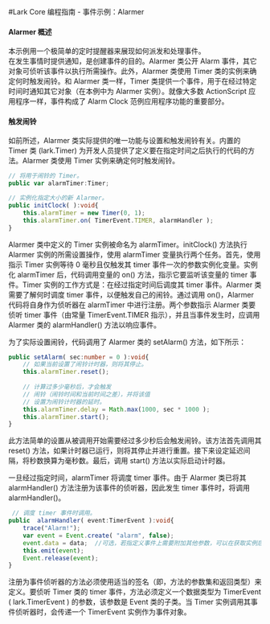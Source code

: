 #Lark Core 编程指南 - 事件示例：Alarmer

#### Alarmer 概述
本示例用一个极简单的定时提醒器来展现如何派发和处理事件。   
在发生事情时提供通知，是创建事件的目的。Alarmer 类公开 Alarm 事件，其它对象可侦听该事件以执行所需操作。此外，Alarmer 类使用 Timer 类的实例来确定何时触发闹铃。和 Alarmer 类一样，Timer 类提供一个事件，用于在经过特定时间时通知其它对象（在本例中为 Alarmer 实例）。就像大多数 ActionScript 应用程序一样，事件构成了 Alarm Clock 范例应用程序功能的重要部分。

#### 触发闹铃
如前所述，Alarmer 类实际提供的唯一功能与设置和触发闹铃有关。内置的 Timer 类 (lark.Timer) 为开发人员提供了定义要在指定时间之后执行的代码的方法。Alarmer 类使用 Timer 实例来确定何时触发闹铃。

``` TypeScript
// 将用于闹铃的 Timer。
public var alarmTimer:Timer;

// 实例化指定大小的新 Alarmer。
public initClock( ):void{
    this.alarmTimer = new Timer(0, 1);
    this.alarmTimer.on( TimerEvent.TIMER, alarmHandler );
}
```

Alarmer 类中定义的 Timer 实例被命名为 alarmTimer。initClock() 方法执行 Alarmer 实例的所需设置操作，使用 alarmTimer 变量执行两个任务。首先，使用指示 Timer 实例等待 0 毫秒且仅触发其 timer 事件一次的参数实例化变量。实例化 alarmTimer 后，代码调用变量的 on() 方法，指示它要监听该变量的 timer 事件。Timer 实例的工作方式是：在经过指定时间后调度其 timer 事件。Alarmer 类需要了解何时调度 timer 事件，以便触发自己的闹铃。通过调用 on()，Alarmer 代码将自身作为侦听器在 alarmTimer 中进行注册。两个参数指示 Alarmer 类要侦听 timer 事件（由常量 TimerEvent.TIMER 指示），并且当事件发生时，应调用 Alarmer 类的 alarmHandler() 方法以响应事件。

为了实际设置闹铃，代码调用了 Alarmer 类的 setAlarm() 方法，如下所示： 
``` TypeScript
public setAlarm( sec:number = 0 ):void{
    // 如果当前设置了闹铃计时器，则将其停止。
    this.alarmTimer.reset();
    
    // 计算过多少毫秒后，才会触发
    // 闹铃（闹铃时间和当前时间之差），并将该值
    // 设置为闹铃计时器的延时。
    this.alarmTimer.delay = Math.max(1000, sec * 1000 );
    this.alarmTimer.start();
}
```

此方法简单的设置从被调用开始需要经过多少秒后会触发闹铃。该方法首先调用其 reset() 方法，如果计时器已运行，则将其停止并进行重置。接下来设定延迟间隔，将秒数换算为毫秒数。最后，调用 start() 方法以实际启动计时器。

一旦经过指定时间，alarmTimer 将调度 timer 事件。由于 Alarmer 类已将其 alarmHandler() 方法注册为该事件的侦听器，因此发生 timer 事件时，将调用 alarmHandler()。

``` TypeScript
 // 调度 timer 事件时调用。
public  alarmHandler( event:TimerEvent ):void{
    trace("Alarm!");
    var event = Event.create( "alarm", false);
    event.data = data;  //可选，若指定义事件上需要附加其他参数，可以在获取实例后在此处设置。
    this.emit(event);
    Event.release(event);
}
```

注册为事件侦听器的方法必须使用适当的签名（即，方法的参数集和返回类型）来定义。要侦听 Timer 类的 timer 事件，方法必须定义一个数据类型为 TimerEvent ( lark.TimerEvent ) 的参数，该参数是 Event 类的子类。当 Timer 实例调用其事件侦听器时，会传递一个 TimerEvent 实例作为事件对象。
